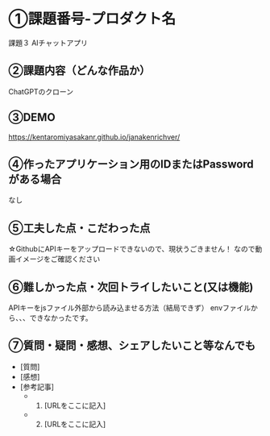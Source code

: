 # ①課題番号-プロダクト名
課題３
AIチャットアプリ

## ②課題内容（どんな作品か）
ChatGPTのクローン

## ③DEMO
https://kentaromiyasakanr.github.io/janakenrichver/

## ④作ったアプリケーション用のIDまたはPasswordがある場合
なし

## ⑤工夫した点・こだわった点
☆GithubにAPIキーをアップロードできないので、現状うごきません！
なので動画イメージをご確認ください

## ⑥難しかった点・次回トライしたいこと(又は機能)
APIキーをjsファイル外部から読み込ませる方法（結局できず）
envファイルから、、、できなかったです。

## ⑦質問・疑問・感想、シェアしたいこと等なんでも

- [質問]
- [感想]
- [参考記事]
  - 1. [URLをここに記入]
  - 2. [URLをここに記入]
